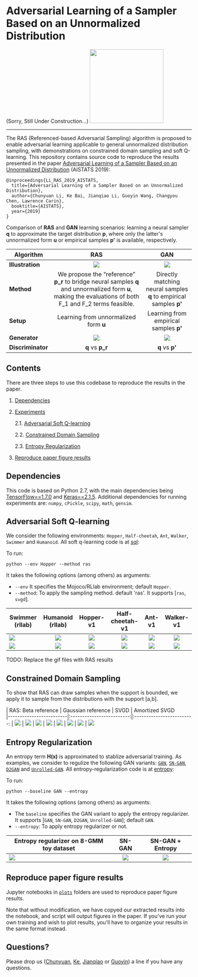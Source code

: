 # Adversarial Learning of a Sampler Based on an Unnormalized Distribution

(Sorry, Still Under Construction...)
<img src="figs/under_construction.png" width="200">

--------------

The RAS (Referenced-based Adversarial Sampling) algorithm is proposed to enable adversarial learning applicable to general unnormalized distribution sampling, with demonstrations on constrained domain sampling and soft Q-learning. This repository contains source code to reproduce the results presented in the paper [Adversarial Learning of a Sampler Based on an Unnormalized Distribution](https://arxiv.org) (AISTATS 2019):

```
@inproceedings{Li_RAS_2019_AISTATS,
  title={Adversarial Learning of a Sampler Based on an Unnormalized Distribution},
  author={Chunyuan Li, Ke Bai, Jianqiao Li, Guoyin Wang, Changyou Chen, Lawrence Carin},
  booktitle={AISTATS},
  year={2019}
}
```


Comparison of **RAS** and **GAN** learning scenarios: learning a neural sampler **q** to approximate the target distribution **p**, where only the latter's unnormalized form **u** or empirical samples **p'** is available, respectively.

|**Algorithm** | RAS  |   GAN 
|-------------------------|:-------------------------:|:-------------------------:
| **Illustration** | ![](/figs/scheme/ras_scheme.png)  |   ![](/figs/scheme/gan_scheme.png)
| **Method** | We propose the “reference” **p_r** to bridge neural samples **q**  and unnormalized form **u**, making the evaluations of both F_1 and F_2 terms feasible. | Directly matching neural samples **q** to empirical samples **p'**
| **Setup** | Learning from unnormalized form **u**  | Learning from empirical samples **p'**  
| **Generator** |  ![](https://latex.codecogs.com/gif.latex?\log[\frac{u(x)}{q_{\theta}(x)}&space;]=&space;\underbrace{&space;\log&space;\big[\frac{&space;p_{r}(x)&space;}{&space;q_{\theta}&space;(x)&space;}&space;\big]}_{\mathcal{F}_1}&space;&plus;&space;\underbrace{&space;\log&space;\big[\frac{&space;u&space;(x)&space;}{p_{r}(x)&space;}\big]&space;}_{\mathcal{F}_2})  | ![](https://latex.codecogs.com/gif.latex?\log[\frac{p^{\prime}(x)}{q_{\theta}(x)}&space;])
| **Discriminator** | **q** vs **p_r** | **q** vs **p'**




## Contents
There are three steps to use this codebase to reproduce the results in the paper.

1. [Dependencies](#dependencies)
2. [Experiments](#experiments)

    2.1. [Adversarial Soft Q-learning](#adversarial-soft-q-learning)
    
    2.2. [Constrained Domain Sampling](#constrained-domain-sampling)
    
    2.3. [Entropy Regularization](#entropy-regularization) 

3. [Reproduce paper figure results](#reproduce-paper-figure-results) 

## Dependencies

This code is based on Python 2.7, with the main dependencies being [TensorFlow==1.7.0](https://www.tensorflow.org/) and [Keras==2.1.5](https://keras.io/). Additional dependencies for running experiments are: `numpy`, `cPickle`, `scipy`, `math`, `gensim`. 

## Adversarial Soft Q-learning

We consider the following environments: `Hopper`, `Half-cheetah`, `Ant`, `Walker`, `Swimmer` and `Humanoid`. All soft q-learning code is at [sql](/sql): 

To run:

    python --env Hopper --method ras

It takes the following options (among others) as arguments:

- `--env` It specifies the Mojoco/RLlab environment; default `Hopper`.   
- `--method`: To apply the sampling method. default 'ras'. It supports [`ras`, `svgd`].


| Swimmer (rllab) | Humanoid (rllab) |  Hopper-v1 |  Half-cheetah-v1 |  Ant-v1 |  Walker-v1
|-------------------------|:-------------------------:|:-------------------------:|:-------------------------:|:-------------------------:|:-------------------------:
| ![](/figs/sql/Swimmer-rllab.png) | ![](/figs/sql/Humanoid-rllab.png)  |  ![](/figs/sql/Hopper-v1.png) |  ![](/figs/sql/Half-cheetah-v1.png) |  ![](/figs/sql/Ant-v1.png) |  ![](/figs/sql/Walker-v1.png)
| ![](https://i.makeagif.com/media/3-27-2018/u2cewJ.gif) | ![](https://outlookseries.com/A0972/Infrastructure/image7.gif) | ![](https://devblogs.nvidia.com/wp-content/uploads/2016/04/hopper-1.gif) | ![](https://ask.qcloudimg.com/http-save/yehe-1326493/xzyqmpribu.gif) | ![](https://blog.openai.com/content/images/2017/02/running_bug.gif) | ![](https://user-images.githubusercontent.com/306655/28396526-d4ce6334-6cb0-11e7-825c-63a85c8ff533.gif)

TODO: Replace the gif files with RAS results

## Constrained Domain Sampling

To show that RAS can draw samples when the support is bounded, we apply it to sample from the distributions with the support [a,b].


| RAS: Beta reference | Gaussian reference  | SVGD | Amortized SVGD  
|-------------------------|:-------------------------:|:-------------------------:
| ![](/figs/constrained/cons1_beta.png) | ![](/figs/constrained/cons1_gaussian.png) | ![](/figs/constrained/cons1_svgd_teacher.png) | ![](/figs/constrained/cons1_svgd_student.png)
| ![](/figs/constrained/cons1_beta_2mode.png) | ![](/figs/constrained/cons1_gaussian_2mode.png) | ![](/figs/constrained/cons1_svgd_teacher_2mode.png) | ![](/figs/constrained/cons1_svgd_student_2mode.png)

## Entropy Regularization

An entropy term **H(x)** is approximated to stablize adversarial training. As examples, we consider to regulize the following GAN variants: [`GAN`](https://arxiv.org/abs/1406.2661), [`SN-GAN`](https://arxiv.org/abs/1802.05957), [`D2GAN`](https://arxiv.org/abs/1709.03831) and [`Unrolled-GAN`](https://arxiv.org/abs/1611.02163). All entropy-regularization code is at [entropy](entropy): 

To run:

    python --baseline GAN --entropy
    
It takes the following options (among others) as arguments:

- The `baseline` specifies the GAN variant to apply the entropy regularizer. It supports [`GAN`, `SN-GAN`, `D2GAN`, `Unrolled-GAN`]; default `GAN`.   
- `--entropy`: To apply entropy regularizer or not.
  

| Entropy regularizer on 8-GMM toy dataset | SN-GAN  |   SN-GAN + Entropy  
|-------------------------|:-------------------------:|:-------------------------:
| ![](/figs/entropy/Symmetric_KL_Divergence_iclr.png) | ![](/figs/entropy/sn_gan_8gmm.png)  |   ![](/figs/entropy/sn_gan_entropy_8gmm.png)


## Reproduce paper figure results
Jupyter notebooks in [`plots`](./plots) folders are used to reproduce paper figure results.

Note that without modification, we have copyed our extracted results into the notebook, and script will output figures in the paper. If you've run your own training and wish to plot results, you'll have to organize your results in the same format instead.


## Questions?
Please drop us ([Chunyuan](http://chunyuan.li/), [Ke](https://github.com/beckybai), [Jianqiao](https://github.com/jianqiaol) or [Guoyin](https://github.com/guoyinwang)) a line if you have any questions.


